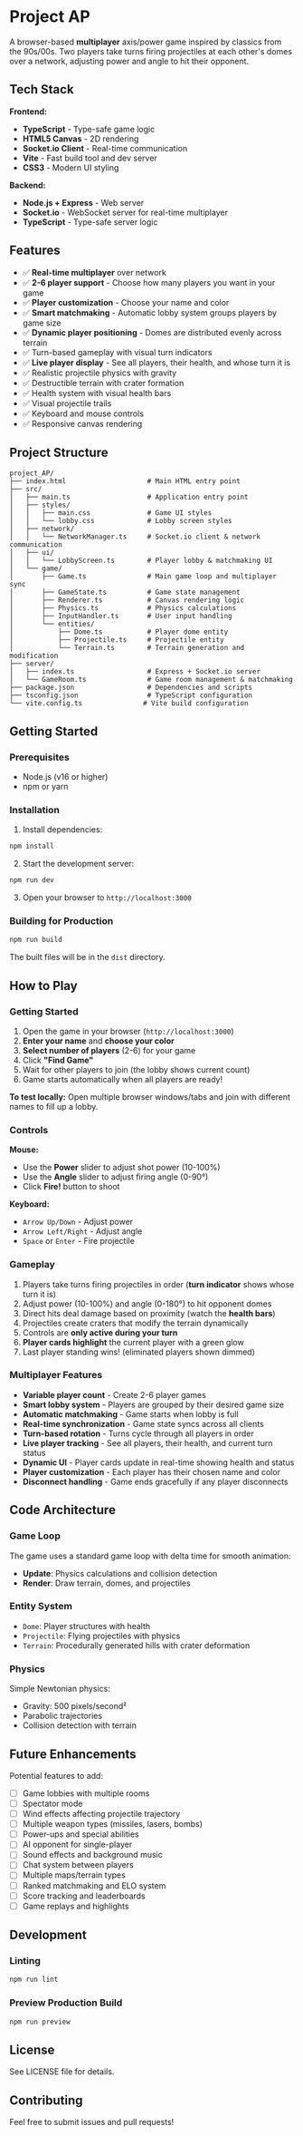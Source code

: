 # Project AP

A browser-based **multiplayer** axis/power game inspired by classics from the 90s/00s. Two players take turns firing projectiles at each other's domes over a network, adjusting power and angle to hit their opponent.

## Tech Stack

**Frontend:**

- **TypeScript** - Type-safe game logic
- **HTML5 Canvas** - 2D rendering
- **Socket.io Client** - Real-time communication
- **Vite** - Fast build tool and dev server
- **CSS3** - Modern UI styling

**Backend:**

- **Node.js + Express** - Web server
- **Socket.io** - WebSocket server for real-time multiplayer
- **TypeScript** - Type-safe server logic

## Features

- ✅ **Real-time multiplayer** over network
- ✅ **2-6 player support** - Choose how many players you want in your game
- ✅ **Player customization** - Choose your name and color
- ✅ **Smart matchmaking** - Automatic lobby system groups players by game size
- ✅ **Dynamic player positioning** - Domes are distributed evenly across terrain
- ✅ Turn-based gameplay with visual turn indicators
- ✅ **Live player display** - See all players, their health, and whose turn it is
- ✅ Realistic projectile physics with gravity
- ✅ Destructible terrain with crater formation
- ✅ Health system with visual health bars
- ✅ Visual projectile trails
- ✅ Keyboard and mouse controls
- ✅ Responsive canvas rendering

## Project Structure

```
project_AP/
├── index.html                    # Main HTML entry point
├── src/
│   ├── main.ts                   # Application entry point
│   ├── styles/
│   │   ├── main.css              # Game UI styles
│   │   └── lobby.css             # Lobby screen styles
│   ├── network/
│   │   └── NetworkManager.ts     # Socket.io client & network communication
│   ├── ui/
│   │   └── LobbyScreen.ts        # Player lobby & matchmaking UI
│   └── game/
│       ├── Game.ts               # Main game loop and multiplayer sync
│       ├── GameState.ts          # Game state management
│       ├── Renderer.ts           # Canvas rendering logic
│       ├── Physics.ts            # Physics calculations
│       ├── InputHandler.ts       # User input handling
│       └── entities/
│           ├── Dome.ts           # Player dome entity
│           ├── Projectile.ts     # Projectile entity
│           └── Terrain.ts        # Terrain generation and modification
├── server/
│   ├── index.ts                  # Express + Socket.io server
│   └── GameRoom.ts               # Game room management & matchmaking
├── package.json                  # Dependencies and scripts
├── tsconfig.json                 # TypeScript configuration
└── vite.config.ts               # Vite build configuration
```

## Getting Started

### Prerequisites

- Node.js (v16 or higher)
- npm or yarn

### Installation

1. Install dependencies:

```bash
npm install
```

2. Start the development server:

```bash
npm run dev
```

3. Open your browser to `http://localhost:3000`

### Building for Production

```bash
npm run build
```

The built files will be in the `dist` directory.

## How to Play

### Getting Started

1. Open the game in your browser (`http://localhost:3000`)
2. **Enter your name** and **choose your color**
3. **Select number of players** (2-6) for your game
4. Click **"Find Game"**
5. Wait for other players to join (the lobby shows current count)
6. Game starts automatically when all players are ready!

**To test locally:** Open multiple browser windows/tabs and join with different names to fill up a lobby.

### Controls

**Mouse:**

- Use the **Power** slider to adjust shot power (10-100%)
- Use the **Angle** slider to adjust firing angle (0-90°)
- Click **Fire!** button to shoot

**Keyboard:**

- `Arrow Up/Down` - Adjust power
- `Arrow Left/Right` - Adjust angle
- `Space` or `Enter` - Fire projectile

### Gameplay

1. Players take turns firing projectiles in order (**turn indicator** shows whose turn it is)
2. Adjust power (10-100%) and angle (0-180°) to hit opponent domes
3. Direct hits deal damage based on proximity (watch the **health bars**)
4. Projectiles create craters that modify the terrain dynamically
5. Controls are **only active during your turn**
6. **Player cards highlight** the current player with a green glow
7. Last player standing wins! (eliminated players shown dimmed)

### Multiplayer Features

- **Variable player count** - Create 2-6 player games
- **Smart lobby system** - Players are grouped by their desired game size
- **Automatic matchmaking** - Game starts when lobby is full
- **Real-time synchronization** - Game state syncs across all clients
- **Turn-based rotation** - Turns cycle through all players in order
- **Live player tracking** - See all players, their health, and current turn status
- **Dynamic UI** - Player cards update in real-time showing health and status
- **Player customization** - Each player has their chosen name and color
- **Disconnect handling** - Game ends gracefully if any player disconnects

## Code Architecture

### Game Loop

The game uses a standard game loop with delta time for smooth animation:

- **Update**: Physics calculations and collision detection
- **Render**: Draw terrain, domes, and projectiles

### Entity System

- `Dome`: Player structures with health
- `Projectile`: Flying projectiles with physics
- `Terrain`: Procedurally generated hills with crater deformation

### Physics

Simple Newtonian physics:

- Gravity: 500 pixels/second²
- Parabolic trajectories
- Collision detection with terrain

## Future Enhancements

Potential features to add:

- [ ] Game lobbies with multiple rooms
- [ ] Spectator mode
- [ ] Wind effects affecting projectile trajectory
- [ ] Multiple weapon types (missiles, lasers, bombs)
- [ ] Power-ups and special abilities
- [ ] AI opponent for single-player
- [ ] Sound effects and background music
- [ ] Chat system between players
- [ ] Multiple maps/terrain types
- [ ] Ranked matchmaking and ELO system
- [ ] Score tracking and leaderboards
- [ ] Game replays and highlights

## Development

### Linting

```bash
npm run lint
```

### Preview Production Build

```bash
npm run preview
```

## License

See LICENSE file for details.

## Contributing

Feel free to submit issues and pull requests!
